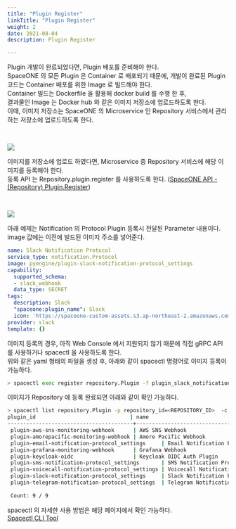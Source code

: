 ```yaml
---
title: "Plugin Register"
linkTitle: "Plugin Register"
weight: 2
date: 2021-08-04
description: Plugin Register

---
```


Plugin 개발이 완료되었다면, Plugin 배포를 준비해야 한다.  
SpaceONE 의 모든 Plugin 은 Container 로 배포되기 때문에, 개발이 완료된 Plugin 코드는 Container 배포를 위한 Image 로 빌드해야 한다.  
Container 빌드는 Dockerfile 을 활용해 docker build 를 수행 한 후,  
결과물인 Image 는 Docker hub 와 같은 이미지 저장소에 업로드하도록 한다.  
이때, 이미지 저장소는 SpaceONE 의 Microservice 인 Repository 서비스에서 관리하는 저장소에 업로드하도록 한다. 

<br>

![](/docs/development/plugins/developer_guide/developer_guide_img/plugin_container_build.png)


이미지를 저장소에 업로드 하였다면, Microservice 중 Repository 서비스에 해당 이미지를 등록해야 한다.   
등록 API 는 Repository.plugin.register 를 사용하도록 한다. ([SpaceONE API - (Repository) Plugin.Register](https://spaceone-dev.gitbook.io/spaceone-apis/repository/v1/plugin#register))

<br>

![](/docs/development/plugins/developer_guide/developer_guide_img/repository_plugin_register.png)


아래 예제는 Notification 의 Protocol Plugin 등록시 전달된 Parameter 내용이다. 
image 값에는 이전에 빌드된 이미지 주소를 넣어준다. 
~~~yaml
name: Slack Notification Protocol
service_type: notification.Protocol
image: pyengine/plugin-slack-notification-protocol_settings
capability:
  supported_schema:
  - slack_webhook
  data_type: SECRET
tags:
  description: Slack
  "spaceone:plugin_name": Slack
  icon: 'https://spaceone-custom-assets.s3.ap-northeast-2.amazonaws.com/console-assets/icons/slack.svg'
provider: slack
template: {}
~~~

이미지 등록의 경우, 아직 Web Console 에서 지원되지 않기 때문에 직접 gRPC API 를 사용하거나 spacectl 을 사용하도록 한다.  
위와 같은 yaml 형태의 파일을 생성 후, 아래와 같이 spacectl 명령어로 이미지 등록이 가능하다. 

~~~bash
> spacectl exec register repository.Plugin -f plugin_slack_notification_protocol.yml
~~~

이미지가 Repository 에 등록 완료되면 아래와 같이 확인 가능하다.

~~~bash
> spacectl list repository.Plugin -p repository_id=<REPOSITORY_ID>  -c plugin_id,name
plugin_id                              | name
----------------------------------------+------------------------------------------
 plugin-aws-sns-monitoring-webhook      | AWS SNS Webhook
 plugin-amorepacific-monitoring-webhook | Amore Pacific Webhook
 plugin-email-notification-protocol_settings     | Email Notification Protocol
 plugin-grafana-monitoring-webhook      | Grafana Webhook
 plugin-keycloak-oidc                   | Keycloak OIDC Auth Plugin
 plugin-sms-notification-protocol_settings       | SMS Notification Protocol
 plugin-voicecall-notification-protocol_settings | Voicecall Notification Protocol
 plugin-slack-notification-protocol_settings     | Slack Notification Protocol
 plugin-telegram-notification-protocol_settings  | Telegram Notification Protocol
 
 Count: 9 / 9
~~~


spacectl 의 자세한 사용 방법은 해당 페이지에서 확인 가능하다.  
[Spacectl CLI Tool](/docs/guides/spaceone_cli) 
